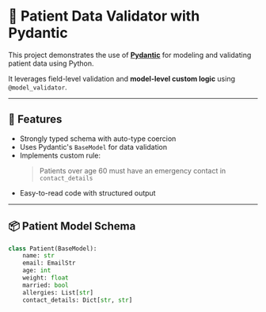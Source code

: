 # 🧬 Patient Data Validator with Pydantic

This project demonstrates the use of [**Pydantic**](https://docs.pydantic.dev) for modeling and validating patient data using Python.

It leverages field-level validation and **model-level custom logic** using `@model_validator`.

---

## 🚀 Features

- Strongly typed schema with auto-type coercion
- Uses Pydantic's `BaseModel` for data validation
- Implements custom rule:
  > Patients over age 60 must have an emergency contact in `contact_details`
- Easy-to-read code with structured output

---

## 📦 Patient Model Schema

```python
class Patient(BaseModel):
    name: str
    email: EmailStr
    age: int
    weight: float
    married: bool
    allergies: List[str]
    contact_details: Dict[str, str]
